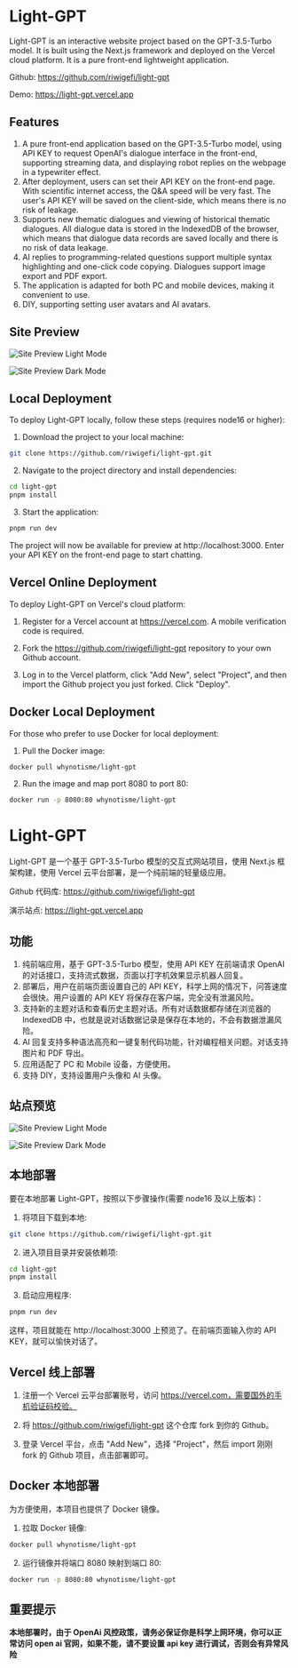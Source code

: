 # Light-GPT

Light-GPT is an interactive website project based on the GPT-3.5-Turbo model. It is built using the Next.js framework and deployed on the Vercel cloud platform. It is a pure front-end lightweight application.

Github: https://github.com/riwigefi/light-gpt

Demo: https://light-gpt.vercel.app

## Features

1. A pure front-end application based on the GPT-3.5-Turbo model, using API KEY to request OpenAI's dialogue interface in the front-end, supporting streaming data, and displaying robot replies on the webpage in a typewriter effect.
2. After deployment, users can set their API KEY on the front-end page. With scientific internet access, the Q&A speed will be very fast. The user's API KEY will be saved on the client-side, which means there is no risk of leakage.
3. Supports new thematic dialogues and viewing of historical thematic dialogues. All dialogue data is stored in the IndexedDB of the browser, which means that dialogue data records are saved locally and there is no risk of data leakage.
4. AI replies to programming-related questions support multiple syntax highlighting and one-click code copying.
   Dialogues support image export and PDF export.
5. The application is adapted for both PC and mobile devices, making it convenient to use.
6. DIY, supporting setting user avatars and AI avatars.

## Site Preview

![Site Preview Light Mode](public/light-mode-site.png)

![Site Preview Dark Mode](public/dark-mode-site.png)

## Local Deployment

To deploy Light-GPT locally, follow these steps (requires node16 or higher):

1. Download the project to your local machine:

```bash
git clone https://github.com/riwigefi/light-gpt.git
```

2. Navigate to the project directory and install dependencies:

```bash
cd light-gpt
pnpm install
```

3. Start the application:

```bash
pnpm run dev
```

The project will now be available for preview at http://localhost:3000. Enter your API KEY on the front-end page to start chatting.

## Vercel Online Deployment

To deploy Light-GPT on Vercel's cloud platform:

1. Register for a Vercel account at https://vercel.com. A mobile verification code is required.

2. Fork the https://github.com/riwigefi/light-gpt repository to your own Github account.

3. Log in to the Vercel platform, click "Add New", select "Project", and then import the Github project you just forked. Click "Deploy".

## Docker Local Deployment

For those who prefer to use Docker for local deployment:

1. Pull the Docker image:

```bash
docker pull whynotisme/light-gpt
```

2. Run the image and map port 8080 to port 80:

```bash
docker run -p 8080:80 whynotisme/light-gpt
```

# Light-GPT

Light-GPT 是一个基于 GPT-3.5-Turbo 模型的交互式网站项目，使用 Next.js 框架构建，使用 Vercel 云平台部署，是一个纯前端的轻量级应用。

Github 代码库: https://github.com/riwigefi/light-gpt

演示站点: https://light-gpt.vercel.app

## 功能

1. 纯前端应用，基于 GPT-3.5-Turbo 模型，使用 API KEY 在前端请求 OpenAI 的对话接口，支持流式数据，页面以打字机效果显示机器人回复。
2. 部署后，用户在前端页面设置自己的 API KEY，科学上网的情况下，问答速度会很快。用户设置的 API KEY 将保存在客户端，完全没有泄漏风险。
3. 支持新的主题对话和查看历史主题对话。所有对话数据都存储在浏览器的 IndexedDB 中，也就是说对话数据记录是保存在本地的，不会有数据泄漏风险。
4. AI 回复支持多种语法高亮和一键复制代码功能，针对编程相关问题。对话支持图片和 PDF 导出。
5. 应用适配了 PC 和 Mobile 设备，方便使用。
6. 支持 DIY，支持设置用户头像和 AI 头像。

## 站点预览

![Site Preview Light Mode](public/light-mode-site.png)

![Site Preview Dark Mode](public/dark-mode-site.png)

## 本地部署

要在本地部署 Light-GPT，按照以下步骤操作(需要 node16 及以上版本)：

1. 将项目下载到本地:

```bash
git clone https://github.com/riwigefi/light-gpt.git
```

2. 进入项目目录并安装依赖项:

```bash
cd light-gpt
pnpm install
```

3. 启动应用程序:

```bash
pnpm run dev
```

这样，项目就能在 http://localhost:3000 上预览了。在前端页面输入你的 API KEY，就可以愉快对话了。

## Vercel 线上部署

1. 注册一个 Vercel 云平台部署账号，访问 https://vercel.com，需要国外的手机验证码校验。

2. 将 https://github.com/riwigefi/light-gpt 这个仓库 fork 到你的 Github。
3. 登录 Vercel 平台，点击 "Add New"，选择 "Project"，然后 import 刚刚 fork 的 Github 项目，点击部署即可。

## Docker 本地部署

为方便使用，本项目也提供了 Docker 镜像。

1. 拉取 Docker 镜像:

```bash
docker pull whynotisme/light-gpt
```

2. 运行镜像并将端口 8080 映射到端口 80:

```bash
docker run -p 8080:80 whynotisme/light-gpt
```

## 重要提示

**本地部署时，由于 OpenAi 风控政策，请务必保证你是科学上网环境，你可以正常访问 open ai 官网，如果不能，请不要设置 api key 进行调试，否则会有异常风险**
